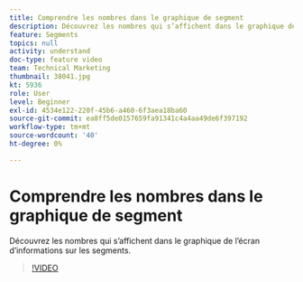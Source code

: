 ```yaml
---
title: Comprendre les nombres dans le graphique de segment
description: Découvrez les nombres qui s’affichent dans le graphique de l’écran d’informations sur les segments.
feature: Segments
topics: null
activity: understand
doc-type: feature video
team: Technical Marketing
thumbnail: 38041.jpg
kt: 5936
role: User
level: Beginner
exl-id: 4534e122-220f-45b6-a460-6f3aea18ba60
source-git-commit: ea8ff5de0157659fa91341c4a4aa49de6f397192
workflow-type: tm+mt
source-wordcount: '40'
ht-degree: 0%

---
```


# Comprendre les nombres dans le graphique de segment

Découvrez les nombres qui s’affichent dans le graphique de l’écran d’informations sur les segments.

>[!VIDEO](https://video.tv.adobe.com/v/326850/?quality=12&learn=on&captions=fre_fr)
